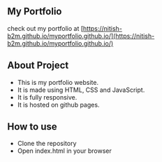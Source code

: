 ## My Portfolio

check out my portfolio at [https://nitish-b2m.github.io/myportfolio.github.io/](https://nitish-b2m.github.io/myportfolio.github.io/)

## About Project
- This is my portfolio website.
- It is made using HTML, CSS and JavaScript.
- It is fully responsive.
- It is hosted on github pages.

## How to use
- Clone the repository
- Open index.html in your browser